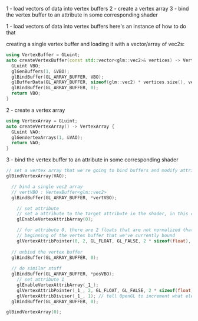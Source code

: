 1 - load vectors of data into vertex buffers
2 - create a vertex array
3 - bind the vertex buffer to an attribute in some corresponding shader


1 - load vectors of data into vertex buffers
here's an instance of how to do that

creating a single vertex buffer and loading it with a vector/array of vec2s:
```c++
using VertexBuffer = GLuint;
auto createVertexBuffer(const std::vector<glm::vec2>& vertices) -> VertexBuffer {
  GLuint VBO;
  glGenBuffers(1, &VBO);
  glBindBuffer(GL_ARRAY_BUFFER, VBO);
  glBufferData(GL_ARRAY_BUFFER, sizeof(glm::vec2) * vertices.size(), vertices.data(), GL_STATIC_DRAW);
  glBindBuffer(GL_ARRAY_BUFFER, 0);
  return VBO;
}
```

2 - create a vertex array
```c++
using VertexArray = GLuint;
auto createVertexArray() -> VertexArray {
  GLuint VAO;
  glGenVertexArrays(1, &VAO);
  return VAO;
}
```

3 - bind the vertex buffer to an attribute in some corresponding shader
```c++
// set a vertex array that we're going to bind buffers and modify attributes for
glBindVertexArray(VAO);

  // bind a single vec2 array
  // vertVBO : VertexBuffer<glm::vec2>
  glBindBuffer(GL_ARRAY_BUFFER, *vertVBO);

    // set attribute
    // set a attribute to the target attribute in the shader, in this case 0
    glEnableVertexAttribArray(0);

    // for attribute 0, there are 2 floats that are not normalized that are separated by the size of 2 floats, at (void*)0 which is the 
    // beginning of the vertex buffer that we've currently bound
    glVertexAttribPointer(0, 2, GL_FLOAT, GL_FALSE, 2 * sizeof(float), (void*)0);
    
  // unbind the vertex buffer
  glBindBuffer(GL_ARRAY_BUFFER, 0);  
  
  // do similar stuff
  glBindBuffer(GL_ARRAY_BUFFER, *posVBO);
    // set attribute 1
    glEnableVertexAttribArray(_1_);
    glVertexAttribPointer(_1_, 2, GL_FLOAT, GL_FALSE, 2 * sizeof(float), (void*)0);
    glVertexAttribDivisor(_1_, 1); // tell OpenGL to increment what element of this we're using every 1 instance
  glBindBuffer(GL_ARRAY_BUFFER, 0);

glBindVertexArray(0);
```
